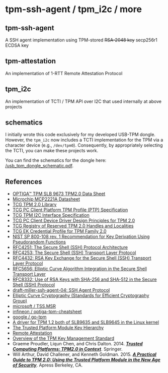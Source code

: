 tpm-ssh-agent / tpm\_i2c / more
=================================

## tpm-ssh-agent
A SSH agent implementation using TPM-stored ~~RSA-2048 key~~ secp256r1 ECDSA key

## tpm-attestation
An implementation of 1-RTT Remote Attestation Protocol

## tpm\_i2c
An implementation of TCTI / TPM API over I2C that used internally at above projects

## schematics
I initially wrote this code exclusively for my developed USB-TPM dongle. However, the `tpm_i2c` now includes a TCTI implementation for the TPM via a character device (e.g., `/dev/tpm0`). Consequently, by appropriately selecting the TCTI, you can make these projects work.

You can find the schematics for the dongle here: [/usb_tpm_dongle_schematic.pdf](/usb_tpm_dongle_schematic.pdf).

## References
* [OPTIGA™ TPM SLB 9673 TPM2.0 Data Sheet](https://www.infineon.com/dgdl/Infineon-OPTIGA+TPM+SLB+9673+FW26-DataSheet-v01_02-EN.pdf?fileId=8ac78c8c821f389001826301ac645a26)
* [Microchip MCP2221A Datasheet](https://ww1.microchip.com/downloads/aemDocuments/documents/APID/ProductDocuments/DataSheets/MCP2221A-Data-Sheet-20005565E.pdf)
* [TCG TPM 2.0 Library](https://trustedcomputinggroup.org/resource/tpm-library-specification/)
* [TCG PC Client Platform TPM Profile (PTP) Specification](https://trustedcomputinggroup.org/resource/pc-client-platform-tpm-profile-ptp-specification/)
* [TCG TPM I2C Interface Specification](https://trustedcomputinggroup.org/resource/tcg-tpm-i2c-interface-specification/)
* [TCG PC Client Device Driver Design Principles for TPM 2.0](https://trustedcomputinggroup.org/resource/tcg-pc-client-device-driver-design-principles-for-tpm-2-0/)
* [TCG Registry of Reserved TPM 2.0 Handles and Localities](https://trustedcomputinggroup.org/resource/registry/)
* [TCG EK Credential Profile for TPM Family 2.0](https://trustedcomputinggroup.org/resource/http-trustedcomputinggroup-org-wp-content-uploads-tcg-ek-credential-profile-v-2-5-r2_published-pdf/)
* [NIST SP 800-108 rev. 1 Recommendation for Key Derivation Using Pseudorandom Functions](https://nvlpubs.nist.gov/nistpubs/SpecialPublications/NIST.SP.800-108r1.pdf)
* [RFC4251: The Secure Shell (SSH) Protocol Architecture](https://datatracker.ietf.org/doc/html/rfc4251)
* [RFC4253: The Secure Shell (SSH) Transport Layer Protocol](https://datatracker.ietf.org/doc/html/rfc4253)
* [RFC4432: RSA Key Exchange for the Secure Shell (SSH) Transport Layer Protocol](https://datatracker.ietf.org/doc/html/rfc4432)
* [RFC5656: Elliptic Curve Algorithm Integration in the Secure Shell Transport Layer](https://www.rfc-editor.org/rfc/rfc5656)
* [RFC8332: Use of RSA Keys with SHA-256 and SHA-512 in the Secure Shell (SSH) Protocol](https://datatracker.ietf.org/doc/html/rfc8332)
* [draft-miller-ssh-agent-04: SSH Agent Protocol](https://datatracker.ietf.org/doc/html/draft-miller-ssh-agent-04)
* [Elliptic Curve Cryptography (Standards for Efficient Cryptography Group)](https://www.secg.org/sec1-v2.pdf)
* [microsoft / TSS.MSR](https://github.com/microsoft/TSS.MSR)
* [infineon / optiga-tpm-cheatsheet](https://github.com/Infineon/optiga-tpm-cheatsheet)
* [google / go-tpm](https://github.com/google/go-tpm)
* [A driver for TPM 1.2 both of SLB9635 and SLB9645 in the Linux kernel](https://github.com/torvalds/linux/blob/master/drivers/char/tpm/tpm_i2c_infineon.c)
* [The Trusted Platform Module Key Hierarchy](https://ericchiang.github.io/post/tpm-keys/)
* [Remote Attestation](https://tpm2-software.github.io/tpm2-tss/getting-started/2019/12/18/Remote-Attestation.html)
* [Overview of the TPM Key Management Standard](https://trustedcomputinggroup.org/wp-content/uploads/Kazmierczak20Greg20-20TPM_Key_Management_KMS2008_v003.pdf)
* Graeme Proudler, Liqun Chen, and Chris Dalton. 2014. [***Trusted Computing Platforms: TPM2.0 in Context***](https://link.springer.com/book/10.1007/978-3-319-08744-3). Springer. 
* Will Arthur, David Challener, and Kenneth Goldman. 2015. [***A Practical Guide to TPM 2.0: Using the Trusted Platform Module in the New Age of Security***](https://link.springer.com/book/10.1007/978-1-4302-6584-9). Apress Berkeley, CA. 
